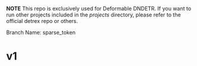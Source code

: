 **NOTE** 
This repo is exclusively used for Deformable DNDETR. If you want to run other projects included in the *projects* directory, please refer to the official detrex repo or others.

Branch Name: sparse_token

# v1

